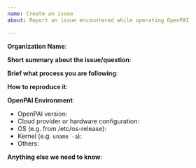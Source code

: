 ```yaml
---
name: Create an issue
about: Report an issue encountered while operating OpenPAI

---
```


<!-- Please use this template while reporting an issue and provide as much info as possible. Not doing so may result in your bug not being addressed in a timely manner. Thanks!-->


**Organization Name**: 

<!--This information is optional, but you are highly encourage to leave this reference info for us to know better about the context.!-->

**Short summary about the issue/question**:

**Brief what process you are following**: 

<!--deployment related issues
Please fill this for deployment related issues: 
- Operating type: Initial deployment / upgrading / operating etc.
- Brief what deployment process you are following -->

<!--User job related issues
GitHub is not the right place for support requests.
If you're looking for help, check [Stack Overflow](https://stackoverflow.com/questions/tagged/openpai) and the [troubleshooting guide](https://github.com/Microsoft/pai/blob/master/docs/job_log.md and https://github.com/Microsoft/pai/blob/master/docs/job_tutorial.md#debug).
-->

**How to reproduce it**: 

<!--Fill the following information if your issue need diagnostic support from the team, as minimally and precisely as possible!-->

**OpenPAI Environment**:
- OpenPAI version:
- Cloud provider or hardware configuration:
- OS (e.g. from /etc/os-release):
- Kernel (e.g. `uname -a`):
- Others:

**Anything else we need to know**:
